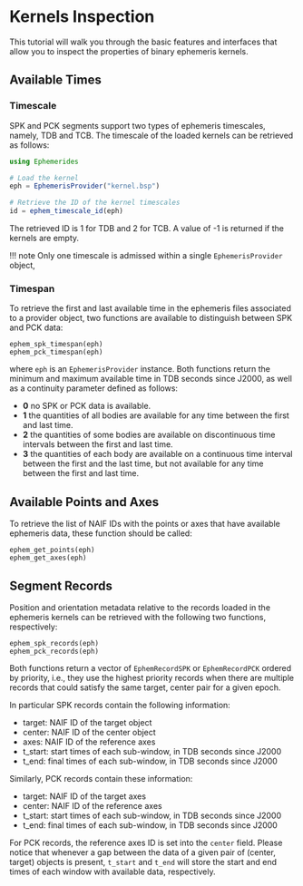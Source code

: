 # Kernels Inspection

This tutorial will walk you through the basic features and interfaces that allow you to inspect the properties of binary ephemeris kernels.

## Available Times 

### Timescale
SPK and PCK segments support two types of ephemeris timescales, namely, TDB and TCB. The timescale of the loaded kernels can be retrieved as follows: 

```julia
using Ephemerides 

# Load the kernel
eph = EphemerisProvider("kernel.bsp")

# Retrieve the ID of the kernel timescales
id = ephem_timescale_id(eph)
```
The retrieved ID is 1 for TDB and 2 for TCB. A value of -1 is returned if the kernels are empty. 

!!! note 
    Only one timescale is admissed within a single `EphemerisProvider` object, 

### Timespan

To retrieve the first and last available time in the ephemeris files associated to a provider 
object, two functions are available to distinguish between SPK and PCK data: 

```
ephem_spk_timespan(eph)
ephem_pck_timespan(eph)
```

where `eph` is an `EphemerisProvider` instance. Both functions return the minimum and maximum 
available time in TDB seconds since J2000, as well as a continuity parameter defined as 
follows: 

- **0** no SPK or PCK data is available.
- **1** the quantities of all bodies are available for any time between the first and last time.
- **2** the quantities of some bodies are available on discontinuous time intervals between the 
    first and last time.
- **3** the quantities of each body are available on a continuous time interval between the first 
    and the last time, but not available for any time between the first and last time.

## Available Points and Axes

To retrieve the list of NAIF IDs with the points or axes that have available ephemeris data, 
these function should be called: 
```
ephem_get_points(eph)
ephem_get_axes(eph)
```

## Segment Records

Position and orientation metadata relative to the records loaded in the ephemeris kernels can be retrieved with the following two functions, respectively:

```
ephem_spk_records(eph)
ephem_pck_records(eph)
```

Both functions return a vector of `EphemRecordSPK` or `EphemRecordPCK` ordered by priority, i.e., they use the highest priority records when there are multiple records that could satisfy the same target, center pair for a given epoch.

In particular SPK records contain the following information: 

- target: NAIF ID of the target object
- center: NAIF ID of the center object
- axes: NAIF ID of the reference axes
- t_start: start times of each sub-window, in TDB seconds since J2000
- t_end: final times of each sub-window, in TDB seconds since J2000

Similarly, PCK records contain these information:

- target: NAIF ID of the target axes
- center: NAIF ID of the reference axes
- t_start: start times of each sub-window, in TDB seconds since J2000
- t_end: final times of each sub-window, in TDB seconds since J2000

For PCK records, the reference axes ID is set into the `center` field. Please notice that 
whenever a gap between the data of a given pair of (center, target) objects is present, 
`t_start` and `t_end` will store the start and end times of each window with available data, respectively.